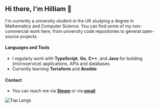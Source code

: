 ## Hi there, I'm Hilliam 👋

I'm currently a university student in the UK studying a degree in Mathematics and Computer Science.
You can find some of my non-commercial work here, from university code repositories to general open-source projects.

#### Languages and Tools
- I regularly work with **TypeScript**, **Go**, **C++**, and **Java** for building (microservice) applications, APIs and databases
- Currently learning **Terraform** and **Ansible**

#### Contact
-  You can reach me via [**Steam**](https://steamcommunity.com/profiles/76561198081082634) or via [**email**](mailto:hilliamtung@gmail.com)

![Top Langs](https://github-readme-stats.vercel.app/api/top-langs/?username=hilliamt&layout=compact&langs_count=8)

